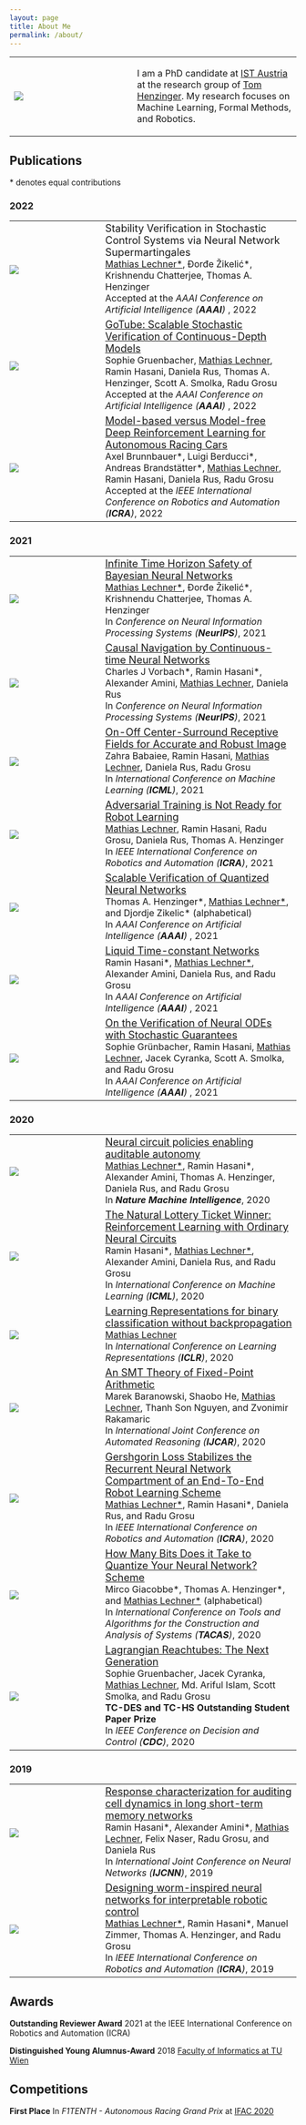 ```yaml
---
layout: page
title: About Me
permalink: /about/
---
```

<!-- ![]({{ site.baseurl }}/images/merged.jpg) -->

<table style="border: none; border-collapse: collapse;">
    <tbody>
        <tr style="border: none;">
            <td style="width: 200px; border: none;">
                <img src="/pages/images/me.jpg" />
            </td>
            <td style="border: none;">
                <p> I am a PhD candidate at <a href="https://ist.ac.at/">IST Austria</a> at the research group of
                    <a href="https://ist.ac.at/en/research/henzinger-group/">Tom Henzinger</a>. My research focuses on
                    Machine
                    Learning, Formal Methods, and Robotics.
                </p>
            </td>
        </tr>
    </tbody>
</table>


## Publications

\* denotes equal contributions

### 2022

<table style="border: none; border-collapse: collapse;">
    <tbody>
        <tr>
            <td style="width: 160px; padding: 0px;"><img src="/pages/images/thumbnails/aaai22.png" /></td>
            <td>
                <div style="font-size: 18px;">Stability Verification in Stochastic Control Systems via Neural
                    Network
                    Supermartingales
                    <span style="font-size: 16px;">
                        <br /> <u>Mathias Lechner*</u>, Đorđe Žikelić*, Krishnendu Chatterjee, Thomas A. Henzinger
                        <br />
                        Accepted at the <i>AAAI Conference on Artificial Intelligence (<b>AAAI</b>) </i>, 2022
                    </span>
                </div>
            </td>
        </tr>
        <tr>
            <td style="width: 160px; padding: 0px;"><img src="/pages/images/thumbnails/gotube.png" /></td>
            <td>
                <div style="font-size: 18px;"><a href="https://arxiv.org/pdf/2107.08467.pdf">GoTube: Scalable Stochastic
                        Verification of
                        Continuous-Depth Models</a><span style="font-size: 16px;">
                        <br />Sophie Gruenbacher, <u>Mathias Lechner</u>, Ramin Hasani, Daniela Rus, Thomas A.
                        Henzinger,
                        Scott
                        A.
                        Smolka, Radu Grosu
                        <br />
                        Accepted at the <i>AAAI Conference on Artificial Intelligence (<b>AAAI</b>) </i>, 2022
                    </span></div>
            </td>
        </tr>
        <tr>
            <td style="width: 160px; padding: 0px;"><img src="/pages/images/thumbnails/icra22.png" /></td>
            <td>
                <div style="font-size: 18px;"><a href="https://arxiv.org/pdf/2103.04909.pdf">Model-based versus Model-free Deep Reinforcement Learning for
Autonomous Racing Cars</a><span style="font-size: 16px;">
                        <br />
                        Axel Brunnbauer*, Luigi Berducci*, Andreas Brandstätter*, <u>Mathias Lechner</u>, Ramin Hasani, Daniela Rus, Radu Grosu
                        <br />
                        Accepted at the <i>IEEE International Conference on Robotics and Automation (<b>ICRA</b>)</i>, 2022
                    </span></div>
            </td>
        </tr>
    </tbody>
</table>

### 2021

<table style="border: none; border-collapse: collapse;">
    <tbody>
        <tr>
            <td style="width: 160px; padding: 0px;"><img src="/pages/images/thumbnails/bnn.png" /></td>
            <td>
                <div style="font-size: 18px;"><a
                        href="https://proceedings.neurips.cc/paper/2021/file/544defa9fddff50c53b71c43e0da72be-Paper.pdf">Infinite
                        Time Horizon Safety of Bayesian Neural Networks</a><span style="font-size: 16px;">
                        <br /><u>Mathias Lechner*</u>, Đorđe Žikelić*, Krishnendu Chatterjee, Thomas A. Henzinger
                        <br />
                        In <i>Conference on Neural Information Processing Systems (<b>NeurIPS</b>)</i>, 2021
                    </span></div>
            </td>
        </tr>
        <tr>
            <td style="width: 160px; padding: 0px;"><img src="/pages/images/thumbnails/drone21.png" /></td>
            <td>
                <div style="font-size: 18px;"><a
                        href="https://proceedings.neurips.cc/paper/2021/file/67ba02d73c54f0b83c05507b7fb7267f-Paper.pdf">Causal
                        Navigation by Continuous-time Neural Networks</a><span style="font-size: 16px;">
                        <br />Charles J Vorbach*, Ramin Hasani*, Alexander Amini, <u>Mathias Lechner</u>, Daniela Rus
                        <br />
                        In <i>Conference on Neural Information Processing Systems (<b>NeurIPS</b>)</i>, 2021
                    </span></div>
            </td>
        </tr>
        <tr>
            <td style="width: 160px; padding: 0px;"><img src="/pages/images/thumbnails/icml21.png" /></td>
            <td>
                <div style="font-size: 18px;"><a
                        href="http://proceedings.mlr.press/v139/babaiee21a/babaiee21a.pdf">On-Off Center-Surround
                        Receptive
                        Fields for Accurate and Robust Image</a><span style="font-size: 16px;">
                        <br />Zahra Babaiee, Ramin Hasani, <u>Mathias Lechner</u>, Daniela Rus, Radu Grosu
                        <br />
                        In <i>International Conference on Machine Learning (<b>ICML</b>)</i>, 2021
                    </span></div>
            </td>
        </tr>
        <tr>
            <td style="width: 160px; padding: 0px;"><img src="/pages/images/thumbnails/icra21.png" /></td>
            <td>
                <div style="font-size: 18px;"><a href="https://arxiv.org/pdf/2103.08187.pdf">Adversarial Training is Not
                        Ready for Robot Learning</a><span style="font-size: 16px;">
                        <br /><u>Mathias Lechner</u>, Ramin Hasani, Radu Grosu, Daniela Rus, Thomas A. Henzinger
                        <br />
                        In <i>IEEE International Conference on Robotics and Automation (<b>ICRA</b>)</i>, 2021
                    </span></div>
            </td>
        </tr>
        <tr>
            <td style="width: 160px; padding: 0px;"><img src="/pages/images/thumbnails/aaai21.png" /></td>
            <td>
                <div style="font-size: 18px;"><a
                        href="https://ojs.aaai.org/index.php/AAAI/article/view/16496/16303">Scalable Verification of
                        Quantized Neural Networks</a><span style="font-size: 16px;">
                        <br />Thomas A. Henzinger*, <u>Mathias Lechner*</u>, and Djordje Zikelic* (alphabetical)
                        <br />
                        In <i>AAAI Conference on Artificial Intelligence (<b>AAAI</b>) </i>, 2021
                    </span></div>
            </td>
        </tr>
        <tr>
            <td style="width: 160px; padding: 0px;"><img src="/pages/images/thumbnails/ltc.png" /></td>
            <td>
                <div style="font-size: 18px;"><a
                        href="https://ojs.aaai.org/index.php/AAAI/article/view/16936/16743">Liquid Time-constant
                        Networks</a><span style="font-size: 16px;">
                        <br />Ramin Hasani*, <u>Mathias Lechner*</u>, Alexander Amini, Daniela Rus, and Radu Grosu
                        <br />
                        In <i>AAAI Conference on Artificial Intelligence (<b>AAAI</b>) </i>, 2021
                    </span></div>
            </td>
        </tr>
        <tr>
            <td style="width: 160px; padding: 0px;"><img src="/pages/images/thumbnails/lrt.png" /></td>
            <td>
                <div style="font-size: 18px;"><a href="https://ojs.aaai.org/index.php/AAAI/article/view/17372/17179">On
                        the Verification of Neural
                        ODEs with Stochastic
                        Guarantees</a><span style="font-size: 16px;">
                        <br />Sophie Grünbacher, Ramin Hasani, <u>Mathias Lechner</u>, Jacek Cyranka, Scott A. Smolka,
                        and Radu
                        Grosu
                        <br />
                        In <i>AAAI Conference on Artificial Intelligence (<b>AAAI</b>) </i>, 2021
                    </span></div>
            </td>
        </tr>
    </tbody>
</table>

### 2020

<table style="border: none; border-collapse: collapse;">
    <tbody>
        <tr>
            <td style="width: 160px; padding: 0px;"><img src="/pages/images/thumbnails/nmi20.png" /></td>
            <td>
                <div style="font-size: 18px;"><a href="https://publik.tuwien.ac.at/files/publik_292280.pdf">Neural
                        circuit policies enabling auditable
                        autonomy</a><span style="font-size: 16px;">
                        <br /><u>Mathias Lechner*</u>, Ramin Hasani*, Alexander Amini, Thomas A. Henzinger, Daniela Rus,
                        and Radu Grosu
                        <br />
                        In <b><i>Nature Machine Intelligence</i></b>, 2020
                    </span></div>
            </td>
        </tr>
        <tr>
            <td style="width: 160px; padding: 0px;"><img src="/pages/images/thumbnails/icml20.png" /></td>
            <td>
                <div style="font-size: 18px;"><a
                        href="https://proceedings.icml.cc/static/paper_files/icml/2020/2398-Paper.pdf">The Natural
                        Lottery
                        Ticket Winner: Reinforcement Learning with Ordinary Neural
                        Circuits</a><span style="font-size: 16px;">
                        <br />Ramin Hasani*, <u>Mathias Lechner*</u>, Alexander Amini, Daniela Rus, and Radu Grosu
                        <br />
                        In <i>International Conference on Machine Learning (<b>ICML</b>)</i>, 2020
                    </span></div>
            </td>
        </tr>
        <tr>
            <td style="width: 160px; padding: 0px;"><img src="/pages/images/thumbnails/mdfa.png" /></td>
            <td>
                <div style="font-size: 18px;"><a href="https://openreview.net/forum?id=Bke61krFvS">Learning
                        Representations for binary classification
                        without backpropagation</a><span style="font-size: 16px;">
                        <br /><u>Mathias Lechner</u>
                        <br />
                        In <i>International Conference on Learning Representations (<b>ICLR</b>)</i>, 2020
                    </span></div>
            </td>
        </tr>
        <tr>
            <td style="width: 160px; padding: 0px;"><img src="/pages/images/thumbnails/ijcar20.png" /></td>
            <td>
                <div style="font-size: 18px;"><a href="https://soarlab.org/papers/2020_ijcar_bhlnr.pdf">An SMT Theory of
                        Fixed-Point Arithmetic</a><span style="font-size: 16px;">
                        <br />Marek Baranowski, Shaobo He, <u>Mathias Lechner</u>, Thanh Son Nguyen, and Zvonimir
                        Rakamaric
                        <br />
                        In <i>International Joint Conference on Automated Reasoning (<b>IJCAR</b>)</i>, 2020
                    </span></div>
            </td>
        </tr>
        <tr>
            <td style="width: 160px; padding: 0px;"><img src="/pages/images/thumbnails/icra20.png" /></td>
            <td>
                <div style="font-size: 18px;"><a
                        href="https://ti.tuwien.ac.at/cps/people/grosu/files/icra20.pdf">Gershgorin Loss Stabilizes the
                        Recurrent Neural Network Compartment of an End-To-End Robot
                        Learning
                        Scheme</a><span style="font-size: 16px;">
                        <br /><u>Mathias Lechner*</u>, Ramin Hasani*, Daniela Rus, and Radu Grosu
                        <br />
                        In <i>IEEE International Conference on Robotics and Automation (<b>ICRA</b>)</i>, 2020
                    </span></div>
            </td>
        </tr>
        <tr>
            <td style="width: 160px; padding: 0px;"><img src="/pages/images/thumbnails/tacas20.png" /></td>
            <td>
                <div style="font-size: 18px;"><a
                        href="https://link.springer.com/chapter/10.1007/978-3-030-45237-7_5">How Many Bits Does it Take
                        to
                        Quantize Your Neural
                        Network?
                        Scheme</a><span style="font-size: 16px;">
                        <br />
                        Mirco Giacobbe*, Thomas A. Henzinger*, and <u>Mathias Lechner*</u> (alphabetical)
                        <br />
                        In <i>International Conference on Tools and Algorithms for the Construction and Analysis of
                            Systems
                            (<b>TACAS</b>)</i>, 2020
                    </span></div>
            </td>
        </tr>
        <tr>
            <td style="width: 160px; padding: 0px;"><img src="/pages/images/thumbnails/stochastic21.png" /></td>
            <td>
                <div style="font-size: 18px;"><a
                        href="https://ti.tuwien.ac.at/cps/people/grosu/files/cdc20.pdf">Lagrangian Reachtubes: The Next
                        Generation
                    </a><span style="font-size: 16px;">
                        <br />
                        Sophie Gruenbacher, Jacek Cyranka, <u>Mathias Lechner</u>, Md. Ariful Islam, Scott Smolka, and
                        Radu
                        Grosu
                        <br />
                        <b>TC-DES and TC-HS Outstanding Student Paper Prize</b>
                        <br />
                        In <i>IEEE Conference on Decision and Control
                            (<b>CDC</b>)</i>, 2020
                    </span></div>
            </td>
        </tr>
    </tbody>
</table>

### 2019

<table style="border: none; border-collapse: collapse;">
    <tbody>
        <tr>
            <td style="width: 160px; padding: 0px;"><img src="/pages/images/thumbnails/ijcnn19.png" /></td>
            <td>
                <div style="font-size: 18px;"><a
                        href="https://ti.tuwien.ac.at/cps/people/grosu/files/ijcnn19.pdf">Response characterization for
                        auditing cell dynamics in long short-term memory
                        networks</a><span style="font-size: 16px;">
                        <br />Ramin Hasani*, Alexander Amini*, <u>Mathias Lechner</u>, Felix Naser, Radu Grosu, and
                        Daniela Rus
                        <br />
                        In <i>International Joint Conference on Neural Networks (<b>IJCNN</b>)</i>, 2019
                    </span></div>
            </td>
        </tr>
        <tr>
            <td style="width: 160px; padding: 0px;"><img src="/pages/images/thumbnails/icra19.png" /></td>
            <td>
                <div style="font-size: 18px;"><a href="https://ieeexplore.ieee.org/document/8793840">Designing
                        worm-inspired neural networks for
                        interpretable robotic
                        control</a><span style="font-size: 16px;">
                        <br /><u>Mathias Lechner*</u>, Ramin Hasani*, Manuel Zimmer, Thomas A. Henzinger, and Radu Grosu
                        <br />
                        In <i>IEEE International Conference on Robotics and Automation (<b>ICRA</b>)</i>, 2019
                    </span></div>
            </td>
        </tr>
    </tbody>
</table>

## Awards

**Outstanding Reviewer Award** 2021 at the IEEE International Conference on Robotics and Automation (ICRA)

**Distinguished Young Alumnus-Award** 2018 [Faculty of Informatics at TU
Wien](http://www.informatik.tuwien.ac.at/studium/studierende/epilog/2017ws)


## Competitions

**First Place** In *F1TENTH - Autonomous Racing Grand Prix* at [IFAC 2020](https://f1tenth.org/ifac2020.html)